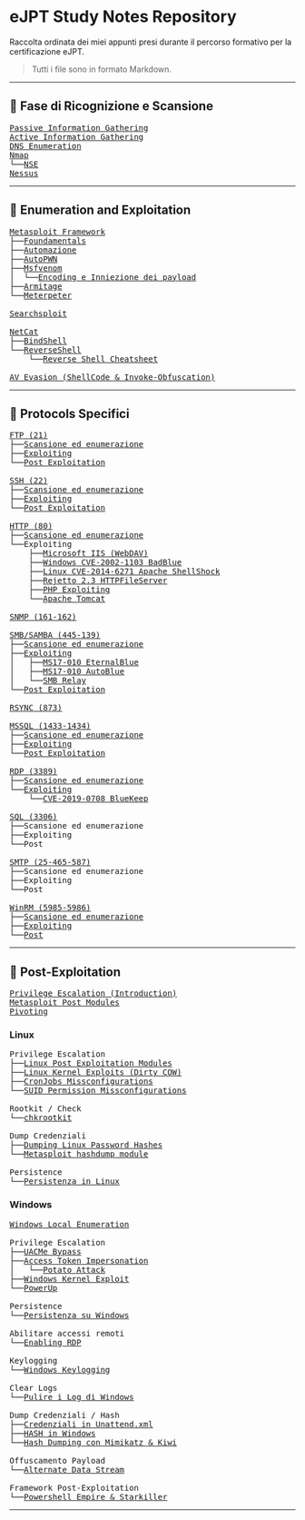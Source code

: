 # eJPT Study Notes Repository

Raccolta ordinata dei miei appunti presi durante il percorso formativo per la certificazione eJPT.  
> Tutti i file sono in formato Markdown.

---

## 🧭 Fase di Ricognizione e Scansione
<pre>
<a href="https://github.com/Gigidotexe/Penetration_Test_notes/blob/main/Passive%20Information%20Gathering.md">Passive Information Gathering</a>
<a href="https://github.com/Gigidotexe/Penetration_Test_notes/blob/main/Active%20Information%20Gathering.md">Active Information Gathering</a>
<a href="https://github.com/Gigidotexe/Penetration_Test_notes/blob/main/DNS%20Emumeration.md">DNS Enumeration</a>
<a href="https://github.com/Gigidotexe/Penetration_Test_notes/blob/main/Nmap.md">Nmap</a>
└──<a href="https://github.com/Gigidotexe/Penetration_Test_notes/blob/main/NSE.md">NSE</a>
<a href="https://github.com/Gigidotexe/Penetration_Test_notes/tree/main">Nessus</a>
</pre>

---

## 🧾 Enumeration and Exploitation
<pre>
<a href="https://github.com/Gigidotexe/Penetration_Test_notes/blob/main/Metasploit%20Framework.md">Metasploit Framework</a>
├──<a href="https://github.com/Gigidotexe/Penetration_Test_notes/blob/main/Metasploit%20Foundamentals.md">Foundamentals</a>
├──<a href="https://github.com/Gigidotexe/Penetration_Test_notes/blob/main/Metasploit%20Automazione.md">Automazione</a>
├──<a href="https://github.com/Gigidotexe/Penetration_Test_notes/blob/main/Metasploit%20AutoPWN.md">AutoPWN</a>
├──<a href="https://github.com/Gigidotexe/Penetration_Test_notes/blob/main/Msfvenom.md">Msfvenom</a>
│  └──<a href="https://github.com/Gigidotexe/Penetration_Test_notes/blob/main/Msfvenom%20Econding%20and%20Injection%20Payload.md">Encoding e Inniezione dei payload</a>
├──<a href="https://github.com/Gigidotexe/Penetration_Test_notes/blob/main/Armitage.md">Armitage</a>
└──<a href="https://github.com/Gigidotexe/Penetration_Test_notes/blob/main/Meterpeter.md">Meterpeter</a>

<a href="https://github.com/Gigidotexe/Penetration_Test_notes/blob/main/Searchsploit.md">Searchsploit</a>

<a href="https://github.com/Gigidotexe/Penetration_Test_notes/blob/main/Netcat.md">NetCat</a>
├──<a href="https://github.com/Gigidotexe/Penetration_Test_notes/blob/main/Netcat%20BindShell.md">BindShell</a>
└──<a href="https://github.com/Gigidotexe/Penetration_Test_notes/blob/main/Netcat%20ReverseShell.md">ReverseShell</a>
    └──<a href="https://github.com/Gigidotexe/Penetration_Test_notes/blob/main/Reverse%20shell%20Cheatsheet.md">Reverse Shell Cheatsheet</a>

<a href="https://github.com/Gigidotexe/Penetration_Test_notes/blob/main/AntiVirus%20Evasion%20with%20Shelter%20and%20Invoke-Obfuscation.md">AV Evasion (ShellCode & Invoke-Obfuscation)</a>
</pre>

---

## 📡 Protocols Specifici
<pre>
<a href="https://github.com/Gigidotexe/Penetration_Test_notes/blob/main/FTP%20(21).md">FTP (21)</a>
├──<a href="https://github.com/Gigidotexe/Penetration_Test_notes/blob/main/FTP%20Scan%20and%20Enumeration.md">Scansione ed enumerazione</a>
├──<a href="https://github.com/Gigidotexe/Penetration_Test_notes/blob/main/FTP%20Exploiting.md">Exploiting</a>
└──<a href="https://github.com/Gigidotexe/Penetration_Test_notes/blob/main/FTP%20Post%20Exploitation.md">Post Exploitation</a>

<a href="https://github.com/Gigidotexe/Penetration_Test_notes/blob/main/SSH%20(22).md">SSH (22)</a>
├──<a href="https://github.com/Gigidotexe/Penetration_Test_notes/blob/main/SSH%20Scan%20and%20Enumeration.md">Scansione ed enumerazione</a>
├──<a href="https://github.com/Gigidotexe/Penetration_Test_notes/blob/main/SSH%20Exploiting.md">Exploiting</a>
└──<a href="https://github.com/Gigidotexe/Penetration_Test_notes/blob/main/SSH%20Post%20Exploitation.md">Post Exploitation</a>

<a href="https://github.com/Gigidotexe/Penetration_Test_notes/blob/main/HTTP.md">HTTP (80)</a>
├──<a href="https://github.com/Gigidotexe/Penetration_Test_notes/blob/main/HTTP%20Scan%20and%20Enumeration.md">Scansione ed enumerazione</a>
└──Exploiting
    ├──<a href="https://github.com/Gigidotexe/Penetration_Test_notes/blob/main/IIS%20WebDAV%20Exploiting.md">Microsoft IIS (WebDAV)</a>
    ├──<a href="https://github.com/Gigidotexe/Penetration_Test_notes/blob/main/CVE-2002-1103%20BadBlue%20Exploiting.md">Windows CVE-2002-1103 BadBlue</a>
    ├──<a href="https://github.com/Gigidotexe/Penetration_Test_notes/blob/main/CVE-2014-6271%20ShellShock.md">Linux CVE-2014-6271 Apache ShellShock</a>
    ├──<a href="https://github.com/Gigidotexe/Penetration_Test_notes/blob/main/Rejetto%20Vulnerable%20HTTPFileServer.md">Rejetto 2.3 HTTPFileServer</a>
    ├──<a href="https://github.com/Gigidotexe/Penetration_Test_notes/blob/main/PHP%20Exploiting.md">PHP Exploiting</a>
    └──<a href="https://github.com/Gigidotexe/Penetration_Test_notes/blob/main/Apache%20Tomcat%20Exploitation.md">Apache Tomcat</a>

<a href="https://github.com/Gigidotexe/Penetration_Test_notes/blob/main/SNMP%20(161-162).md">SNMP (161-162)</a>

<a href="https://github.com/Gigidotexe/Penetration_Test_notes/blob/main/SMB,%20SAMBA%20(445-139).md">SMB/SAMBA (445-139)</a>
├──<a href="https://github.com/Gigidotexe/Penetration_Test_notes/blob/main/SMB%20San%20and%20Enumeration.md">Scansione ed enumerazione</a>
├──<a href="https://github.com/Gigidotexe/Penetration_Test_notes/blob/main/SMB%20Exploiting.md">Exploiting</a>
│   ├──<a href="https://github.com/Gigidotexe/Penetration_Test_notes/blob/main/MS17-010%20EternalBlue.md">MS17-010 EternalBlue</a>
│   ├──<a href="https://github.com/Gigidotexe/Penetration_Test_notes/blob/main/MS17-010%20AutoBlue.md">MS17-010 AutoBlue</a>
│   └──<a href="https://github.com/Gigidotexe/Penetration_Test_notes/blob/main/SMB%20Relay%20Attack.md">SMB Relay</a>
└──<a href="https://github.com/Gigidotexe/Penetration_Test_notes/blob/main/SMB%20Post%20Exploitation.md">Post Exploitation</a>

<a href="https://github.com/Gigidotexe/Penetration_Test_notes/blob/main/RSYNC%20(873).md">RSYNC (873)</a>

<a href="https://github.com/Gigidotexe/Penetration_Test_notes/blob/main/MSSQL%20(1433-1434).md">MSSQL (1433-1434)</a>
├──<a href="https://github.com/Gigidotexe/Penetration_Test_notes/blob/main/MSSQL%20Scan%20and%20Enumeration.md">Scansione ed enumerazione</a>
├──<a href="https://github.com/Gigidotexe/Penetration_Test_notes/blob/main/MSSQL%20Exploiting.md">Exploiting</a>
└──<a href="https://github.com/Gigidotexe/Penetration_Test_notes/blob/main/MSSQL%20Post%20Exploitation.md">Post Exploitation</a>

<a href="https://github.com/Gigidotexe/Penetration_Test_notes/blob/main/RDP%20(3389).md">RDP (3389)</a>
├──<a href="https://github.com/Gigidotexe/Penetration_Test_notes/blob/main/RDP%20Scan%20and%20Enumeration.md">Scansione ed enumerazione</a>
└──<a href="https://github.com/Gigidotexe/Penetration_Test_notes/blob/main/RDP%20Exploiting.md">Exploiting</a>
    └──<a href="https://github.com/Gigidotexe/Penetration_Test_notes/blob/main/cve_2019_0708%20BlueKeep.md">CVE-2019-0708 BlueKeep</a>

<a href="https://github.com/Gigidotexe/Penetration_Test_notes/blob/main/SQL%20(3306).md">SQL (3306)</a>
├──Scansione ed enumerazione
├──Exploiting
└──Post

<a href="https://github.com/Gigidotexe/Penetration_Test_notes/blob/main/SMTP%20(25-465-587).md">SMTP (25-465-587)</a>
├──Scansione ed enumerazione
├──Exploiting
└──Post

<a href="https://github.com/Gigidotexe/Penetration_Test_notes/blob/main/WinRM%20(5985-5986).md">WinRM (5985-5986)</a>
├──<a href="https://github.com/Gigidotexe/Penetration_Test_notes/blob/main/WinRM%20Scan%20and%20Enumeration.md">Scansione ed enumerazione</a>
├──<a href="https://github.com/Gigidotexe/Penetration_Test_notes/blob/main/WinRM%20Exploiting.md">Exploiting</a>
└──<a href="https://github.com/Gigidotexe/Penetration_Test_notes/blob/main/WinRM%20Post%20Exploitation.md">Post</a>
</pre>

---

## 🧰 Post-Exploitation
<pre>
<a href="https://github.com/Gigidotexe/Penetration_Test_notes/blob/main/Privilege%20Escalation%20(Introduction).md">Privilege Escalation (Introduction)</a>
<a href="https://github.com/Gigidotexe/Penetration_Test_notes/blob/main/Post%20Exploitation%20Modules.md">Metasploit Post Modules</a>
<a href="https://github.com/Gigidotexe/Penetration_Test_notes/blob/main/Pivoting.md">Pivoting</a>
</pre>

### Linux
<pre>
Privilege Escalation
├──<a href="https://github.com/Gigidotexe/Penetration_Test_notes/blob/main/Linux%20Post%20Exploitetion%20Modules.md">Linux Post Exploitation Modules</a>
├──<a href="https://github.com/Gigidotexe/Penetration_Test_notes/blob/main/Linux%20Kernel%20Exploits%20(CVE-2016-5195%20Dirty%20COW).md">Linux Kernel Exploits (Dirty COW)</a>
├──<a href="https://github.com/Gigidotexe/Penetration_Test_notes/blob/main/CronJobs%20Missconfigurations.md">CronJobs Missconfigurations</a>
└──<a href="https://github.com/Gigidotexe/Penetration_Test_notes/blob/main/SUID%20Permissions%20Missconfigurations.md">SUID Permission Missconfigurations</a>

Rootkit / Check
└──<a href="https://github.com/Gigidotexe/Penetration_Test_notes/blob/main/chkrootkit.md">chkrootkit</a>

Dump Credenziali
├──<a href="https://github.com/Gigidotexe/Penetration_Test_notes/blob/main/Dumping%20Linux%20Password%20Hashes.md">Dumping Linux Password Hashes</a>
└──<a href="https://github.com/Gigidotexe/Penetration_Test_notes/blob/main/Metasploit%20hashdump%20module.md">Metasploit hashdump module</a>

Persistence
└──<a href="https://github.com/Gigidotexe/Penetration_Test_notes/blob/main/Persistenza%20in%20Linux.md">Persistenza in Linux</a>
</pre>

### Windows
<pre>
<a href="https://github.com/Gigidotexe/Penetration_Test_notes/blob/main/Windows%20Local%20enumeration.md">Windows Local Enumeration</a>
    
Privilege Escalation
├──<a href="https://github.com/Gigidotexe/Penetration_Test_notes/blob/main/UACMe.md">UACMe Bypass</a>
├──<a href="https://github.com/Gigidotexe/Penetration_Test_notes/blob/main/Access%20Token%20Impersonation.md">Access Token Impersonation</a>
│   └──<a href="https://github.com/Gigidotexe/Penetration_Test_notes/blob/main/Potato%20Attack.md">Potato Attack</a>
├──<a href="https://github.com/Gigidotexe/Penetration_Test_notes/blob/main/Windows%20Kernel%20Exploit.md">Windows Kernel Exploit</a>
└──<a href="https://github.com/Gigidotexe/Penetration_Test_notes/blob/main/PowerUp.md">PowerUp</a>

Persistence
└──<a href="https://github.com/Gigidotexe/Penetration_Test_notes/blob/main/Persistence%20on%20windows.md">Persistenza su Windows</a>

Abilitare accessi remoti
└──<a href="https://github.com/Gigidotexe/Penetration_Test_notes/blob/main/Enabling%20RDP.md">Enabling RDP</a>

Keylogging
└──<a href="https://github.com/Gigidotexe/Penetration_Test_notes/blob/main/Windows%20Keylogging.md">Windows Keylogging</a>

Clear Logs
└──<a href="https://github.com/Gigidotexe/Penetration_Test_notes/blob/main/Clearing%20Event%20Log%20Windows.md">Pulire i Log di Windows</a>

Dump Credenziali / Hash
├──<a href="https://github.com/Gigidotexe/Penetration_Test_notes/blob/main/Searching%20For%20Passwords%20In%20Windows%20Configuration%20Files.md">Credenziali in Unattend.xml</a>
├──<a href="https://github.com/Gigidotexe/Penetration_Test_notes/blob/main/Windows%20Password%20Hashes.md">HASH in Windows</a>
└──<a href="https://github.com/Gigidotexe/Penetration_Test_notes/blob/main/Hash%20Dumping%20with%20Mimikatz%20and%20Kiwi.md">Hash Dumping con Mimikatz & Kiwi</a>

Offuscamento Payload
└──<a href="https://github.com/Gigidotexe/Penetration_Test_notes/blob/main/Alternate%20Data%20Stream.md">Alternate Data Stream</a>

Framework Post-Exploitation
└──<a href="https://github.com/Gigidotexe/Penetration_Test_notes/blob/main/Powershell%20Empire.md">Powershell Empire & Starkiller</a>
</pre>

---
